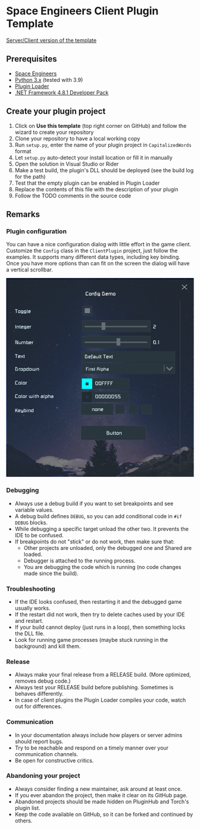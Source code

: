 # Space Engineers Client Plugin Template

[Server/Client version of the template](https://github.com/sepluginloader/PluginTemplate)

## Prerequisites

- [Space Engineers](https://store.steampowered.com/app/244850/Space_Engineers/)
- [Python 3.x](https://python.org) (tested with 3.9)
- [Plugin Loader](https://github.com/sepluginloader/PluginLoader/)
- [.NET Framework 4.8.1 Developer Pack](https://dotnet.microsoft.com/en-us/download/dotnet-framework/net481)

## Create your plugin project

1. Click on **Use this template** (top right corner on GitHub) and follow the wizard to create your repository
2. Clone your repository to have a local working copy
3. Run `setup.py`, enter the name of your plugin project in `CapitalizedWords` format
4. Let `setup.py` auto-detect your install location or fill it in manually
5. Open the solution in Visual Studio or Rider
6. Make a test build, the plugin's DLL should be deployed (see the build log for the path)
7. Test that the empty plugin can be enabled in Plugin Loader
8. Replace the contents of this file with the description of your plugin
9. Follow the TODO comments in the source code

## Remarks

### Plugin configuration

You can have a nice configuration dialog with little effort in the game client.
Customize the `Config` class in the `ClientPlugin` project, just follow the examples.
It supports many different data types, including key binding. Once you have more
options than can fit on the screen the dialog will have a vertical scrollbar.

![Example config dialog](Doc/ConfigDialogExample.png "Example config dialog")

### Debugging

- Always use a debug build if you want to set breakpoints and see variable values.
- A debug build defines `DEBUG`, so you can add conditional code in `#if DEBUG` blocks.
- While debugging a specific target unload the other two. It prevents the IDE to be confused.
- If breakpoints do not "stick" or do not work, then make sure that:
  - Other projects are unloaded, only the debugged one and Shared are loaded.
  - Debugger is attached to the running process.
  - You are debugging the code which is running (no code changes made since the build).

### Troubleshooting

- If the IDE looks confused, then restarting it and the debugged game usually works.
- If the restart did not work, then try to delete caches used by your IDE and restart.
- If your build cannot deploy (just runs in a loop), then something locks the DLL file.
- Look for running game processes (maybe stuck running in the background) and kill them.

### Release

- Always make your final release from a RELEASE build. (More optimized, removes debug code.)
- Always test your RELEASE build before publishing. Sometimes is behaves differently.
- In case of client plugins the Plugin Loader compiles your code, watch out for differences.

### Communication

- In your documentation always include how players or server admins should report bugs.
- Try to be reachable and respond on a timely manner over your communication channels.
- Be open for constructive critics.

### Abandoning your project

- Always consider finding a new maintainer, ask around at least once.
- If you ever abandon the project, then make it clear on its GitHub page.
- Abandoned projects should be made hidden on PluginHub and Torch's plugin list.
- Keep the code available on GitHub, so it can be forked and continued by others.
